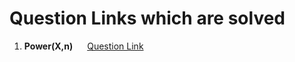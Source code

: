 # Question Links which are solved 

1. <b> Power(X,n) </b> &nbsp;&nbsp;&nbsp;&nbsp;
[Question Link](https://leetcode.com/problems/powx-n/description/)

